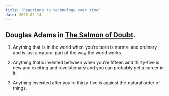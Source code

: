 ```yaml
---
title: "Reactions to technology over time"
date: 2025-02-14
---
```


## Douglas Adams in [The Salmon of Doubt](https://www.amazon.com/gp/product/1447226267/ref=as_li_qf_asin_il_tl?ie=UTF8&tag=farnamstreet-20&creative=9325&linkCode=as2&creativeASIN=1447226267&linkId=49c1c3e2ff2b24c01e24a85f9f828639).

1. Anything that is in the world when you’re born is normal and ordinary and is just a natural part of the way the world works.

2. Anything that’s invented between when you’re fifteen and thirty-five is new and exciting and revolutionary and you can probably get a career in it.

3. Anything invented after you’re thirty-five is against the natural order of things.